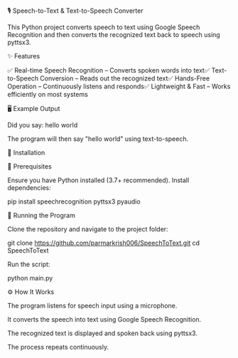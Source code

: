 🎙️ Speech-to-Text & Text-to-Speech Converter

This Python project converts speech to text using Google Speech Recognition and then converts the recognized text back to speech using pyttsx3.

✨ Features

✅ Real-time Speech Recognition – Converts spoken words into text✅ Text-to-Speech Conversion – Reads out the recognized text✅ Hands-Free Operation – Continuously listens and responds✅ Lightweight & Fast – Works efficiently on most systems

🖥️ Example Output

Did you say: hello world

The program will then say "hello world" using text-to-speech.

🚀 Installation

🔹 Prerequisites

Ensure you have Python installed (3.7+ recommended). Install dependencies:

pip install speechrecognition pyttsx3 pyaudio

🔹 Running the Program

Clone the repository and navigate to the project folder:

git clone https://github.com/parmarkrish006/SpeechToText.git
cd SpeechToText

Run the script:

python main.py

⚙️ How It Works

The program listens for speech input using a microphone.

It converts the speech into text using Google Speech Recognition.

The recognized text is displayed and spoken back using pyttsx3.

The process repeats continuously.

